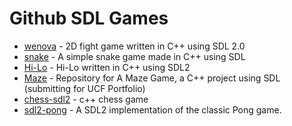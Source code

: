 # Github SDL Games

- [wenova](https://github.com/LManaslu/wenova) - 2D fight game written in C++ using SDL 2.0
- [snake](https://github.com/jcalvarezj/snake) - A simple snake game made in C++ using SDL
- [Hi-Lo](https://github.com/JankoDedic/Hi-Lo) - Hi-Lo written in C++ using SDL2
- [Maze](https://github.com/ukdv12/A-Maze-Game) - Repository for A Maze Game, a C++ project using SDL (submitting for UCF Portfolio)
- [chess-sdl2](https://github.com/leo-motta/chess-sdl2) - c++ chess game
- [sdl2-pong](https://github.com/toivjon/sdl2-pong) - A SDL2 implementation of the classic Pong game.

